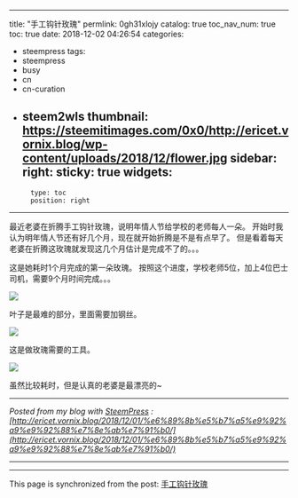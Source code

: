 
---
title: "手工钩针玫瑰"
permlink: 0gh31xlojy
catalog: true
toc_nav_num: true
toc: true
date: 2018-12-02 04:26:54
categories:
- steempress
tags:
- steempress
- busy
- cn
- cn-curation
- steem2wls
thumbnail: https://steemitimages.com/0x0/http://ericet.vornix.blog/wp-content/uploads/2018/12/flower.jpg
sidebar:
    right:
        sticky: true
widgets:
    -
        type: toc
        position: right
---


最近老婆在折腾手工钩针玫瑰，说明年情人节给学校的老师每人一朵。
开始时我认为明年情人节还有好几个月，现在就开始折腾是不是有点早了。
但是看着每天老婆在折腾这玫瑰就发现这几个月估计是完成不了的。。。

这是她耗时1个月完成的第一朵玫瑰。
按照这个进度，学校老师5位，加上4位巴士司机，需要9个月时间完成。。。

![](https://steemitimages.com/0x0/http://ericet.vornix.blog/wp-content/uploads/2018/12/flower.jpg)

叶子是最难的部分，里面需要加钢丝。

![](https://steemitimages.com/0x0/http://ericet.vornix.blog/wp-content/uploads/2018/12/leaves.jpg)

这是做玫瑰需要的工具。

![](https://steemitimages.com/0x0/http://ericet.vornix.blog/wp-content/uploads/2018/12/tools.jpg)

虽然比较耗时，但是认真的老婆是最漂亮的~ 

---

_Posted from my blog with [SteemPress]('https://wordpress.org/plugins/steempress/') : [http://ericet.vornix.blog/2018/12/01/%e6%89%8b%e5%b7%a5%e9%92%a9%e9%92%88%e7%8e%ab%e7%91%b0/](http://ericet.vornix.blog/2018/12/01/%e6%89%8b%e5%b7%a5%e9%92%a9%e9%92%88%e7%8e%ab%e7%91%b0/)_

---

- - -

This page is synchronized from the post: [手工钩针玫瑰](https://steemit.com/@ericet/0gh31xlojy)
